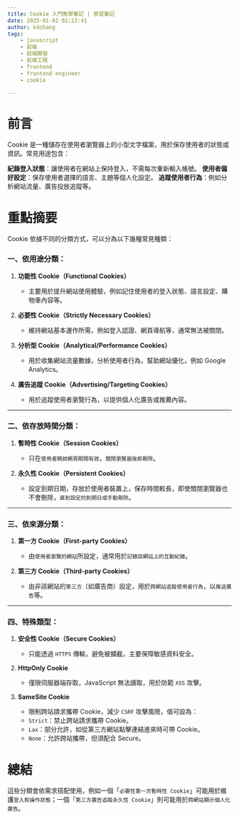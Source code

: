 ```yaml
---
title: Cookie 入門教學筆記 | 學習筆記
date: 2025-01-02 02:23:41
author: kdchang
tags: 
    - javascript
    - 前端
    - 前端開發
    - 前端工程
    - frontend
    - frontend engineer
    - cookie

---
```


# 前言
Cookie 是一種儲存在使用者瀏覽器上的小型文字檔案，用於保存使用者的狀態或資訊。常見用途包含：

**紀錄登入狀態**：讓使用者在網站上保持登入，不需每次重新輸入帳號。
**使用者偏好設定**：保存使用者選擇的語言、主題等個人化設定。
**追蹤使用者行為**：例如分析網站流量、廣告投放追蹤等。

# 重點摘要
Cookie 依據不同的分類方式，可以分為以下幾種常見種類：

### 一、依用途分類：
1. **功能性 Cookie（Functional Cookies）**  
   - 主要用於提升網站使用體驗，例如記住使用者的登入狀態、語言設定、購物車內容等。
  
2. **必要性 Cookie（Strictly Necessary Cookies）**  
   - 維持網站基本運作所需，例如登入認證、網頁導航等，通常無法被關閉。

3. **分析型 Cookie（Analytical/Performance Cookies）**  
   - 用於收集網站流量數據，分析使用者行為，幫助網站優化，例如 Google Analytics。

4. **廣告追蹤 Cookie（Advertising/Targeting Cookies）**  
   - 用於追蹤使用者瀏覽行為，以提供個人化廣告或推薦內容。

---

### 二、依存放時間分類：
1. **暫時性 Cookie（Session Cookies）**  
   - 只在`使用者開啟網頁期間有效`，`關閉瀏覽器後即刪除`。

2. **永久性 Cookie（Persistent Cookies）**  
   - 設定到期日期，存放於使用者裝置上，保存時間較長，即使關閉瀏覽器也不會刪除，`直到設定的到期日或手動刪除`。

---

### 三、依來源分類：
1. **第一方 Cookie（First-party Cookies）**  
   - 由`使用者瀏覽的網站`所設定，通常用於`記錄該網站上的互動紀錄`。

2. **第三方 Cookie（Third-party Cookies）**  
   - 由非該網站的`第三方`（如廣告商）設定，用於`跨網站追蹤使用者行為`，以`推送廣告`等。

---

### 四、特殊類型：
1. **安全性 Cookie（Secure Cookies）**  
   - 只能透過 `HTTPS` 傳輸，避免被攔截，主要保障敏感資料安全。

2. **HttpOnly Cookie**  
   - 僅限伺服器端存取，JavaScript 無法讀取，用於防範 `XSS` 攻擊。

3. **SameSite Cookie**  
   - 限制跨站請求攜帶 Cookie，減少 `CSRF` 攻擊風險，值可設為：
   - `Strict`：禁止跨站請求攜帶 Cookie。
   - `Lax`：部分允許，如從第三方網站點擊連結進來時可帶 Cookie。
   - `None`：允許跨站攜帶，但須配合 Secure。

# 總結
這些分類會依需求搭配使用，例如一個「`必要性第一方暫時性 Cookie`」可能用於維護`登入和操作狀態`；一個「`第三方廣告追蹤永久性 Cookie`」則可能用於`跨網站顯示個人化廣告`。